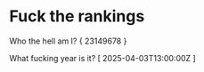 # Fuck the rankings

Who the hell am I?
{ 23149678 }

What fucking year is it?
[ 2025-04-03T13:00:00Z ]
